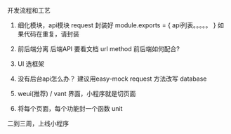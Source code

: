 开发流程和工艺

1. 细化模块，api模块
request 封装好
module.exports = {
    api列表。。。。。
}
如果代码在重复，请封装
2. 前后端分离 
  后端API 要看文档
  url method
  前后端如何配合?

3. UI 选框架




1. 没有后台api怎么办？
   建议用easy-mock
   request 方法改写 database
2. weui(推荐) / vant
界面，小程序就是切页面 
3. 将每个页面，每个功能封一个函数 unit

二到三周，上线小程序